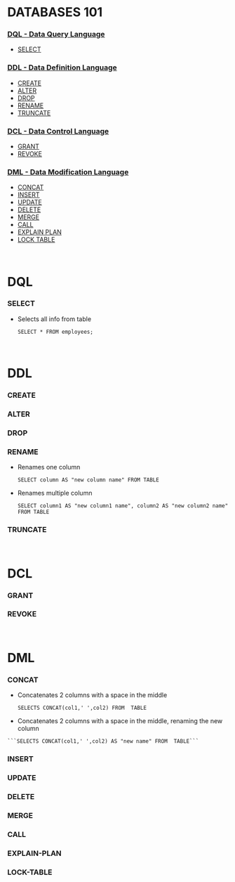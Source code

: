 
# DATABASES 101


### [DQL - Data Query Language](#DQL)

* [SELECT](#SELECT)

### [DDL - Data Definition Language](#DDL)

* [CREATE](#CREATE)
* [ALTER](#ALTER)
* [DROP](#DROP)
* [RENAME](#RENAME)
* [TRUNCATE](#TRUNCATE)

### [DCL - Data Control Language](#DCL)

* [GRANT](#GRANT)
* [REVOKE](#REVOKE)

### [DML - Data Modification Language](#DML)

* [CONCAT](#CONCAT)
* [INSERT](#INSERT)
* [UPDATE](#UPDATE)
* [DELETE](#DELETE)
* [MERGE](#MERGE)
* [CALL](#CALL)
* [EXPLAIN PLAN](#EXPLAIN-PLAN)
* [LOCK TABLE](#LOCK-TABLE)

<br>

# DQL

### SELECT

- Selects all info from table

  ```SELECT * FROM employees;```
  
<br>

# DDL

  ### CREATE
  ### ALTER
  ### DROP
  ### RENAME
  
  - Renames one column
  
    ```SELECT column AS "new column name" FROM TABLE ```
    
   - Renames multiple column
   
      ```SELECT column1 AS "new column1 name", column2 AS "new column2 name" FROM TABLE```
    
  ### TRUNCATE
  
 <br>
 
 # DCL
 
  ### GRANT
  ### REVOKE
 
 <br>
 
 # DML
 
  ### CONCAT
  
  - Concatenates 2  columns with a space in the middle

    ```SELECTS CONCAT(col1,' ',col2) FROM  TABLE```
    
   - Concatenates 2  columns with a space in the middle, renaming the new column

    ```SELECTS CONCAT(col1,' ',col2) AS "new name" FROM  TABLE```
  
  ### INSERT
  ### UPDATE
  ### DELETE
  ### MERGE
  ### CALL
  ### EXPLAIN-PLAN
  ### LOCK-TABLE
